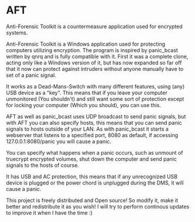 AFT
===

Anti-Forensic Toolkit is a countermeasure application used for encrypted systems.

Anti-Forensic Toolkit is a Windows application used for protecting computers utilizing encryption.
The program is inspired by panic_bcast written by qnrq and is fully compatible with it.
First it was a complete clone, acting only like a Windows version of it, but has now expanded so far off 
that it now can protect against intruders without anyone manually have to set of a panic signal.

It works as a Dead-Mans-Switch with many different features, using (any) USB device as a "key".
This means that if you leave your computer unmonitored (You shouldn't) and still want some sort of 
protection except for locking your computer (Which you should), you can use this.

AFT as well as panic_bcast uses UDP broadcast to send panic signals, but with AFT you can also specify hosts, this means that you can send panic signals to hosts outside of your LAN.
As with panic_bcast it starts a webserver that listens to a specified port, 8080 as default, if accessing 127.0.0.1:8080/panic you will cause a panic.

You can specify what happens when a panic occurs, such as unmount of truecrypt encrypted volumes, shut down the computer and send panic signals to the hosts of course.

It has USB and AC protection, this means that if any unrecognized USB device is plugged or the power chord is unplugged during the DMS, it will cause a panic.

This project is freely distributed and Open source!
So modify it, make it better and redistribute it as you wish!
I will try to perform continous updates to improve it when I have the time :)
